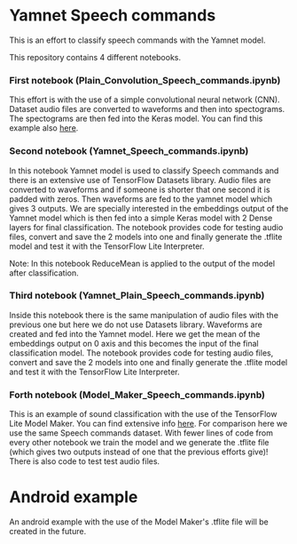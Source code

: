 # Yamnet Speech commands

This is an effort to classify speech commands with the Yamnet model.

This repository contains 4 different notebooks.

### First notebook (Plain_Convolution_Speech_commands.ipynb)

This effort is with the use of a simple convolutional neural network (CNN). Dataset audio files are converted to waveforms and then into spectograms. The spectograms are then fed into the Keras model. You can find this example also [here](https://www.tensorflow.org/tutorials/audio/simple_audio). 

### Second notebook (Yamnet_Speech_commands.ipynb)

In this notebook Yamnet model is used to classify Speech commands and there is an extensive use of TensorFlow Datasets library. Audio files are converted to waveforms and if someone is shorter that one second it is padded with zeros. Then waveforms are fed to the yamnet model which gives 3 outputs. We are specially interested in the embeddings output of the Yamnet model which is then fed into a simple Keras model with 2 Dense layers for final classification. The notebook provides code for testing audio files, convert and save the 2 models into one and finally generate the .tflite model and test it with the TensorFlow Lite Interpreter.

Note: In this notebook ReduceMean is applied to the output of the model after classification.

### Third notebook (Yamnet_Plain_Speech_commands.ipynb)

Inside this notebook there is the same manipulation of audio files with the previous one but here we do not use Datasets library. Waveforms are created and fed into the Yamnet model. Here we get the mean of the embeddings output on 0 axis and this becomes the input of the final classification model. The notebook provides code for testing audio files, convert and save the 2 models into one and finally generate the .tflite model and test it with the TensorFlow Lite Interpreter.

### Forth notebook (Model_Maker_Speech_commands.ipynb)

This is an example of sound classification with the use of the TensorFlow Lite Model Maker. You can find extensive info [here](https://www.tensorflow.org/tutorials/audio/transfer_learning_audio). For comparison here we use the same Speech commands dataset. With fewer lines of code from every other notebook we train the model and we generate the .tflite file (which gives two outputs instead of one that the previous efforts give)! There is also code to test test audio files.

# Android example

An android example with the use of the Model Maker's .tflite file will be created in the future.
